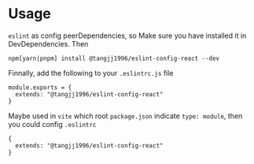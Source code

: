 # Usage

`eslint` as config peerDependencies, so Make sure you have installed it in DevDependencies. Then

```
npm[yarn|pnpm] install @tangjj1996/eslint-config-react --dev
```

Finnally, add the following to your `.eslintrc.js` file

```
module.exports = {
  extends: "@tangjj1996/eslint-config-react"
}
```

Maybe used in `vite` which root `package.json` indicate `type: module`, then you could config `.eslintrc`

```
{
  extends: "@tangjj1996/eslint-config-react"
}
```
